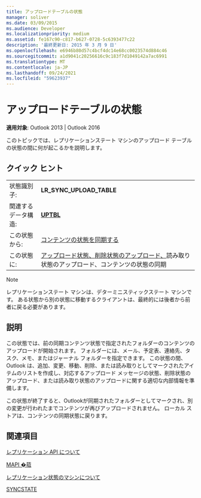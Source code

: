 ```yaml
---
title: アップロードテーブルの状態
manager: soliver
ms.date: 03/09/2015
ms.audience: Developer
ms.localizationpriority: medium
ms.assetid: fe167c90-c817-b627-0728-5c6393477c22
description: '最終更新日: 2015 年 3 月 9 日'
ms.openlocfilehash: e6946b80d57c4bcf4dc14e68cc0023574d884c46
ms.sourcegitcommit: a1d9041c20256616c9c183f7d1049142a7ac6991
ms.translationtype: MT
ms.contentlocale: ja-JP
ms.lasthandoff: 09/24/2021
ms.locfileid: "59623937"
---
```

# <a name="upload-table-state"></a>アップロードテーブルの状態

  
  
**適用対象**: Outlook 2013 | Outlook 2016 
  
 このトピックでは、レプリケーションステート マシンのアップロード テーブルの状態の間に何が起こるかを説明します。 
  
## <a name="quick-info"></a>クイック ヒント

|||
|:-----|:-----|
|状態識別子:  <br/> |**LR_SYNC_UPLOAD_TABLE** <br/> |
|関連するデータ構造:  <br/> |**[UPTBL](uptbl.md)** <br/> |
|この状態から:  <br/> |[コンテンツの状態を同期する](synchronize-contents-state.md) <br/> |
|この状態に:  <br/> |[アップロード状態、](upload-message-state.md)[削除状態のアップロード、](upload-delete-status-state.md)読み取[](upload-read-status-state.md)り状態のアップロード、コンテンツの状態の同期  <br/> |
   
> [!NOTE]
> レプリケーションステート マシンは、デターミニスティックステート マシンです。 ある状態から別の状態に移動するクライアントは、最終的には後者から前者に戻る必要があります。 
  
## <a name="description"></a>説明

この状態では、前の同期コンテンツ状態で指定されたフォルダーのコンテンツのアップロードが開始されます。 フォルダーには、メール、予定表、連絡先、タスク、メモ、またはジャーナル フォルダーを指定できます。 この状態の間、Outlook は、追加、変更、移動、削除、または読み取りとしてマークされたアイテムのリストを作成し、対応するアップロード メッセージの状態、削除状態のアップロード、または読み取り状態のアップロードに関する適切な内部情報を準備します。
  
この状態が終了すると、Outlookが同期されたフォルダーとしてマークされ、別の変更が行われたまでコンテンツが再びアップロードされません。 ローカル ストアは、コンテンツの同期状態に戻ります。
  
## <a name="see-also"></a>関連項目



[レプリケーション API について](about-the-replication-api.md)
  
[MAPI �萔](mapi-constants.md)
  
[レプリケーション状態のマシンについて](about-the-replication-state-machine.md)
  
[SYNCSTATE](syncstate.md)


